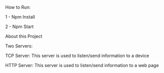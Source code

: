 How to Run:

1 - Npm Install

2 - Npm Start

About this Project

Two Servers:

TCP Server: This server is used to listen/send information to a device

HTTP Server: This server is used to listen/send information to a web page 
